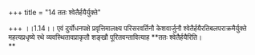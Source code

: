 +++
title = "14 ततः श्वेतैर्हयैर्युक्ते"

+++
।।1.14।। एवं दुर्योधनपक्षे प्रवृत्तिमालक्ष्य परिसरवर्तिनौ केशवार्जुनौ
श्वेतैर्हयैरतिबलपराक्रमैर्युक्ते महत्यप्रधृष्ये रथे व्यवस्थितावप्राकृतौ
शङ्खौ पूरितवन्तावित्याह **ततः श्वेतैर्हयैरिति।  
**
